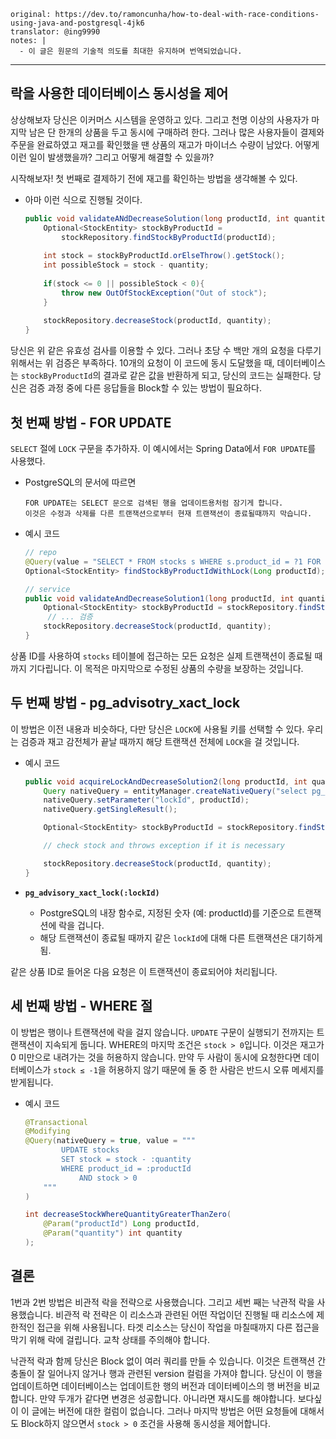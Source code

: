 ```
original: https://dev.to/ramoncunha/how-to-deal-with-race-conditions-using-java-and-postgresql-4jk6
translator: @ing9990
notes: |
  - 이 글은 원문의 기술적 의도를 최대한 유지하며 번역되었습니다.
```

--- 

## 락을 사용한 데이터베이스 동시성을 제어

상상해보자 당신은 이커머스 시스템을 운영하고 있다. 그리고 천명 이상의 사용자가 마지막 남은 단 한개의 상품을 두고 동시에 구매하려 한다. 그러나 많은 사용자들이 결제와 주문을
완료하였고 재고를 확인했을 땐 상품의 재고가 마이너스 수량이 남았다. 어떻게 이런 일이 발생했을까? 그리고 어떻게 해결할 수 있을까?

시작해보자! 첫 번째로 결제하기 전에 재고를 확인하는 방법을 생각해볼 수 있다.

- 아마 이런 식으로 진행될 것이다.

    ```java
    public void validateANdDecreaseSolution(long productId, int quantity){
    	Optional<StockEntity> stockByProductId = 
            stockRepository.findStockByProductId(productId);
    		
    	int stock = stockByProductId.orElseThrow().getStock();
    	int possibleStock = stock - quantity;
    	
    	if(stock <= 0 || possibleStock < 0){
    		throw new OutOfStockException("Out of stock");
    	}
    	
    	stockRepository.decreaseStock(productId, quantity);
    }
    ```

당신은 위 같은 유효성 검사를 이용할 수 있다. 그러나 초당 수 백만 개의 요청을 다루기 위해서는 위 검증은 부족하다. 10개의 요청이 이 코드에 동시 도달했을 때, 데이터베이스는
`stockByProductId`의 결과로 같은 값을 반환하게 되고, 당신의 코드는 실패한다. 당신은 검증 과정 중에 다른 응답들을 Block할 수 있는 방법이 필요하다.

## 첫 번째 방법 - FOR UPDATE

`SELECT` 절에 `LOCK` 구문을 추가하자. 이 예시에서는 Spring Data에서 `FOR UPDATE`를 사용했다.

- PostgreSQL의 문서에 따르면

    ```text
    FOR UPDATE는 SELECT 문으로 검색된 행을 업데이트용처럼 잠기게 합니다.
    이것은 수정과 삭제를 다른 트랜잭션으로부터 현재 트랜잭션이 종료될때까지 막습니다.
    ```


- 예시 코드

    ```java
    // repo
    @Query(value = "SELECT * FROM stocks s WHERE s.product_id = ?1 FOR UPDATE, nativeQuery = true)
    Optional<StockEntity> findStockByProductIdWithLock(Long productId);
    
    // service
    public void validateAndDecreaseSolution1(long productId, int quantity) {
    	Optional<StockEntity> stockByProductId = stockRepository.findStockByProductIdWithLock(productId);
    	 // ... 검증
        stockRepository.decreaseStock(productId, quantity);
    }
    ```

상품 ID를 사용하여 `stocks` 테이블에 접근하는 모든 요청은 실제 트랜잭션이 종료될 때까지 기다립니다. 이 목적은 마지막으로 수정된 상품의 수량을 보장하는 것입니다.

## 두 번째 방법 - pg_advisotry_xact_lock

이 방법은 이전 내용과 비슷하다, 다만 당신은 `LOCK`에 사용될 키를 선택할 수 있다. 우리는 검증과 재고 감전체가 끝날 때까지 해당 트랜잭션 전체에 `LOCK`을 걸
것입니다.

- 예시 코드

    ```java
    public void acquireLockAndDecreaseSolution2(long productId, int quantity) {
        Query nativeQuery = entityManager.createNativeQuery("select pg_advisory_xact_lock(:lockId)");
        nativeQuery.setParameter("lockId", productId);
        nativeQuery.getSingleResult();
    
        Optional<StockEntity> stockByProductId = stockRepository.findStockByProductId(productId);
    
        // check stock and throws exception if it is necessary
    
        stockRepository.decreaseStock(productId, quantity);
    }
    ```


- **`pg_advisory_xact_lock(:lockId)`**
    - PostgreSQL의 내장 함수로, 지정된 숫자 (예: productId)를 기준으로 트랜잭션에 락을 겁니다.
    - 해당 트랜잭션이 종료될 때까지 같은 `lockId`에 대해 다른 트랜잭션은 대기하게 됨.

같은 상품 ID로 들어온 다음 요청은 이 트랜잭션이 종료되어야 처리됩니다.

## 세 번째 방법 - WHERE 절

이 방법은 행이나 트랜잭션에 락을 걸지 않습니다.   `UPDATE` 구문이 실행되기 전까지는 트랜잭션이 지속되게 둡니다. WHERE의 마지막 조건은 `stock > 0`입니다.
이것은 재고가 0 미만으로 내려가는 것을 허용하지 않습니다. 만약 두 사람이 동시에 요청한다면 데이터베이스가 `stock ≤ -1`을 허용하지 않기 때문에 둘 중 한 사람은 반드시
오류 메세지를 받게됩니다.

- 예시 코드

    ```java
    @Transactional
    @Modifying
    @Query(nativeQuery = true, value = """
    		UPDATE stocks
    		SET stock = stock - :quantity 
    		WHERE product_id = :productId 
    			AND stock > 0
    	"""
    )
    
    int decreaseStockWhereQuantityGreaterThanZero(
    	@Param("productId") Long productId, 
    	@Param("quantity") int quantity
    );
    ```

## 결론

1번과 2번 방법은 비관적 락을 전략으로 사용했습니다. 그리고 세번 째는 낙관적 락을 사용했습니다. 비관적 락 전략은 이 리소스과 관련된 어떤 작업이던 진행될 때 리소스에 제한적인
접근을 위해 사용됩니다. 타겟 리소스는 당신이 작업을 마칠때까지 다른 접근을 막기 위해 락에 걸립니다. 교착 상태를 주의해야 합니다.

낙관적 락과 함께 당신은 Block 없이 여러 쿼리를 만들 수 있습니다. 이것은 트랜잭션 간 충돌이 잘 일어나지 않거나 행과 관련된 version 컬럼을 가져야 합니다. 당신이 이
행을 업데이트하면 데이터베이스는 업데이트한 행의 버전과 데이터베이스의 행 버전을 비교합니다. 만약 두개가 같다면 변경은 성공합니다. 아니라면 재시도를 해야합니다. 보다싶이 이
글에는 버전에 대한 컬럼이 없습니다. 그러나 마지막 방법은 어떤 요청들에 대해서도 Block하지 않으면서 `stock > 0` 조건을 사용해 동시성을 제어합니다.